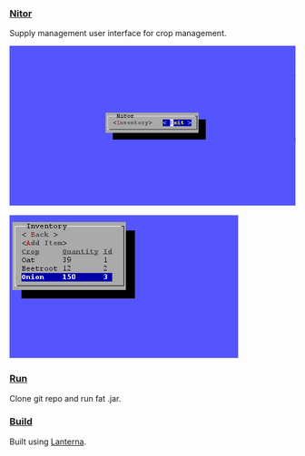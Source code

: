 ### <u>**Nitor**</u>

Supply management user interface for crop management.

![menu](docs/menu.png)

![inventory](docs/inventory.png)

### **<u>Run</u>**

Clone git repo and run fat .jar.



### <u>Build</u>

Built using [Lanterna](https://github.com/mabe02/lanterna).



